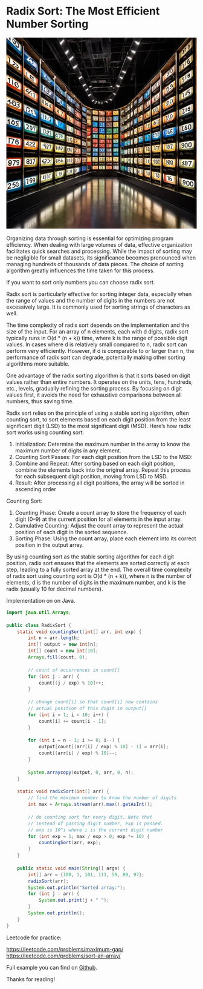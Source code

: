 # Radix Sort: The Most Efficient Number Sorting

![image](source/1_bOZUhcbmQLVVN3cyi6xTDg.jpeg)

Organizing data through sorting is essential for optimizing program efficiency. When dealing with large volumes of data, effective organization facilitates quick searches and processing. While the impact of sorting may be negligible for small datasets, its significance becomes pronounced when managing hundreds of thousands of data pieces. The choice of sorting algorithm greatly influences the time taken for this process.

If you want to sort only numbers you can choose radix sort.

Radix sort is particularly effective for sorting integer data, especially when the range of values and the number of digits in the numbers are not excessively large. It is commonly used for sorting strings of characters as well.

The time complexity of radix sort depends on the implementation and the size of the input. For an array of n elements, each with d digits, radix sort typically runs in O(d * (n + k)) time, where k is the range of possible digit values. In cases where d is relatively small compared to n, radix sort can perform very efficiently. However, if d is comparable to or larger than n, the performance of radix sort can degrade, potentially making other sorting algorithms more suitable.

One advantage of the radix sorting algorithm is that it sorts based on digit values rather than entire numbers. It operates on the units, tens, hundreds, etc., levels, gradually refining the sorting process. By focusing on digit values first, it avoids the need for exhaustive comparisons between all numbers, thus saving time.

Radix sort relies on the principle of using a stable sorting algorithm, often counting sort, to sort elements based on each digit position from the least significant digit (LSD) to the most significant digit (MSD). Here’s how radix sort works using counting sort:

1. Initialization: Determine the maximum number in the array to know the maximum number of digits in any element.
2. Counting Sort Passes: For each digit position from the LSD to the MSD:
3. Combine and Repeat: After sorting based on each digit position, combine the elements back into the original array. Repeat this process for each subsequent digit position, moving from LSD to MSD.
4. Result: After processing all digit positions, the array will be sorted in ascending order

Counting Sort:

1. Counting Phase: Create a count array to store the frequency of each digit (0–9) at the current position for all elements in the input array.
2. Cumulative Counting: Adjust the count array to represent the actual position of each digit in the sorted sequence.
3. Sorting Phase: Using the count array, place each element into its correct position in the output array.

By using counting sort as the stable sorting algorithm for each digit position, radix sort ensures that the elements are sorted correctly at each step, leading to a fully sorted array at the end. The overall time complexity of radix sort using counting sort is O(d * (n + k)), where n is the number of elements, d is the number of digits in the maximum number, and k is the radix (usually 10 for decimal numbers).

Implementation on on Java.

```java
import java.util.Arrays;

public class RadixSort {
    static void countingSort(int[] arr, int exp) {
        int n = arr.length;
        int[] output = new int[n];
        int[] count = new int[10];
        Arrays.fill(count, 0);

        // count of occurrences in count[]
        for (int j : arr) {
            count[(j / exp) % 10]++;
        }

        // change count[i] so that count[i] now contains
        // actual position of this digit in output[]
        for (int i = 1; i < 10; i++) {
            count[i] += count[i - 1];
        }

        for (int i = n - 1; i >= 0; i--) {
            output[count[(arr[i] / exp) % 10] - 1] = arr[i];
            count[(arr[i] / exp) % 10]--;
        }

        System.arraycopy(output, 0, arr, 0, n);
    }

    static void radixSort(int[] arr) {
        // find the maximum number to know the number of digits
        int max = Arrays.stream(arr).max().getAsInt();

        // do counting sort for every digit. Note that
        // instead of passing digit number, exp is passed.
        // exp is 10^i where i is the current digit number
        for (int exp = 1; max / exp > 0; exp *= 10) {
            countingSort(arr, exp);
        }
    }

    public static void main(String[] args) {
        int[] arr = {100, 1, 101, 111, 59, 89, 97};
        radixSort(arr);
        System.out.println("Sorted array:");
        for (int j : arr) {
            System.out.print(j + " ");
        }
        System.out.println();
    }
}
```

Leetcode for practice:

https://leetcode.com/problems/maximum-gap/
https://leetcode.com/problems/sort-an-array/

Full example you can find on [Github](https://github.com/alxkm/articles/blob/master/src/main/java/org/alx/article/_4_radix_sort/RadixSort.java).

Thanks for reading!
